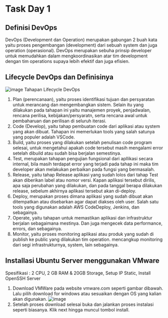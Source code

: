 # Task Day 1

## Definisi DevOps
DevOps (Development dan Operation) merupakan gabungan 2 buah kata yaitu proses pengembangan (development) dari sebuah system dan juga operation (operasional). DevOps merupakan sebuha prinsip developer untuk memudahkan dalam mengkoordinasikan atar tim development dengan tim operations supaya lebih efektif dan juga efisien.

## Lifecycle DevOps dan Definisinya
![image](https://user-images.githubusercontent.com/62181923/212112570-4d5bcf12-984b-4ab7-ace5-ec51f8973c98.png)
Tahapan Lifecycle DevOps
1.	Plan (perencanaan), yaitu proses identifikasi tujuan dan persyaratan untuk merancang dan mengembangkan sistem. Selain itu yang dilakukan pada tahapan ini yaitu manajemen proyek, penjadwalan, rencana perilisa, kebijakan/persyaratn, serta rencana awal untuk pembaharuan dan perilisan di seluruh iterasi.
2.	Code (Develop), yaitu tahap pembuatan code dari aplikasi atau system yang akan dibuat. Tahapan ini memerlukan tools yang salah satunya yang populer adalah VSCode. 
3.	Build, yaitu proses yang dilakukan setelah penulisan code program selesai, untuk mengetahui apakah code tersebut masih mengalami error setelah dibuild atau sudah bisa berjalan semestinya.
4.	Test, merupakan tahapan pengujian fungsional dari apllikasi secara internal, bila masih terdapat error yang terjadi pada tahap ini maka tim developer akan melakukan perbaikan pada fungsi yang bermasalah.
5.	Release, yaitu tahap Release aplikasi yang sudah lolos dari tahap Test akan diberikan label atau nomor versi. Kapan aplikasi tersebut dirilis, apa saja perubahan yang dilakukan, dan pada tanggal berapa dilakukan release, sebelum akhirnya aplikasi tersebut akan di-deploy.
6.	Deploy, merupakan proses dimana aplikasi yang sudah dibuat akan ditempatkan atau disebarkan agar dapat diakses oleh user. Salah satu tools yang digunakan adalah AWS CodeDeploy, Jenkins, dan sebagainya.
7.	Operate, yaitu tahapan untuk memastikan aplikasi dan infrastruktur berjalan sebagaimana mestinya. Dan juga mengecek data performance, errors, dan sebagainya.
8.	Monitor, yaitu proses monitoring aplikasi atau produk yang sudah di publish ke public yang dilakukan tim operation. mencangkup monitoring dari segi infrastrukturnya, system, lain sebagainya.

## Installasi Ubuntu Server menggunakan VMware
Spesifikasi : 2 CPU, 2 GB RAM & 20GB Storage, Setup IP Static, Install OpenSSH Server
1.	Download VMWare pada website vmware.com seperti gambar dibawah. Lalu pilih download for windows atau sesuaikan dengan OS yang kalian akan digunakan.
![image](https://user-images.githubusercontent.com/62181923/212112886-e52436c4-2577-44b1-91a0-d7738aa3ee3f.png)
3.	Setelah proses download selesai buka dan jalankan proses instalasi seperti biasanya. Klik next hingga muncul tombol install.

